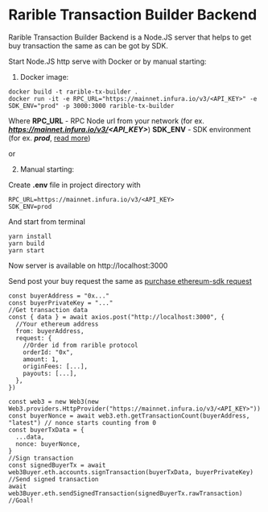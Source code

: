 # Rarible Transaction Builder Backend

Rarible Transaction Builder Backend is a Node.JS server that helps to get buy transaction the same as can be got by SDK.

Start Node.JS http serve with Docker or by manual starting:

1. Docker image:

```shell
docker build -t rarible-tx-builder .
docker run -it -e RPC_URL="https://mainnet.infura.io/v3/<API_KEY>" -e SDK_ENV="prod" -p 3000:3000 rarible-tx-builder
```
Where
**RPC_URL** - RPC Node url from your network (for ex. **_https://mainnet.infura.io/v3/<API_KEY>_**)
**SDK_ENV** - SDK environment (for ex. **_prod_**, [read more](https://github.com/rarible/ethereum-sdk))

or

2. Manual starting:

Create **.env** file in project directory with
```text
RPC_URL=https://mainnet.infura.io/v3/<API_KEY>
SDK_ENV=prod
```

And start from terminal
```shell
yarn install
yarn build
yarn start
```

Now server is available on http://localhost:3000


Send post your buy request the same as [purchase ethereum-sdk request](https://github.com/rarible/ethereum-sdk#purchase-order-or-accept-bid)
```shell
const buyerAddress = "0x..."
const buyerPrivateKey = "..."
//Get transaction data
const { data } = await axios.post("http://localhost:3000", {
  //Your ethereum address
  from: buyerAddress,
  request: {
    //Order id from rarible protocol
    orderId: "0x",
    amount: 1,
    originFees: [...],
    payouts: [...],
  },
})

const web3 = new Web3(new Web3.providers.HttpProvider("https://mainnet.infura.io/v3/<API_KEY>"))
const buyerNonce = await web3.eth.getTransactionCount(buyerAddress, "latest") // nonce starts counting from 0
const buyerTxData = {
  ...data,
  nonce: buyerNonce,
}
//Sign transaction
const signedBuyerTx = await web3Buyer.eth.accounts.signTransaction(buyerTxData, buyerPrivateKey)
//Send signed transaction
await web3Buyer.eth.sendSignedTransaction(signedBuyerTx.rawTransaction)
//Goal!
```
